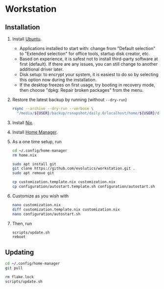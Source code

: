 # Workstation

## Installation

1. Install [Ubuntu](https://ubuntu.com).
   - Applications installed to start with: change from "Default selection" to
     "Extended selection" for office tools, startup disk creator, etc.
   - Based on experience, it is safest not to install third-party software at
     first (default). If there are any issues, you can still change to another
     additional driver later.
   - Disk setup: to encrypt your system, it is easiest to do so by selecting
     this option now during the installation.
   - If the desktop freezes on first usage, try booting in recovery mode, then
     choose "dpkg: Repair broken packages" from the menu.
1. Restore the latest backup by running (without `--dry-run`)

   ```bash
   rsync --archive --dry-run --verbose \
     "/media/${USER}/backup/rsnapshot/daily.0/localhost/home/${USER}/data" ~
   ```

1. Install [Nix](https://nixos.org).
1. Install [Home Manager](https://nix-community.github.io/home-manager/).
1. As a one time setup, run

   ```bash
   cd ~/.config/home-manager
   rm home.nix

   sudo apt install git
   git clone https://github.com/evolutics/workstation.git .
   sudo apt remove git

   cp customization.template.nix customization.nix
   cp configuration/autostart.template.sh configuration/autostart.sh
   ```

1. Customize as you wish with

   ```bash
   nano customization.nix
   diff customization.template.nix customization.nix
   nano configuration/autostart.sh
   ```

1. Then, run

   ```bash
   scripts/update.sh
   reboot
   ```

## Updating

```bash
cd ~/.config/home-manager
git pull

rm flake.lock
scripts/update.sh
```
